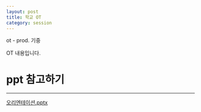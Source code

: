 ```yaml
---
layout: post
title: 학교 OT
category: session
---
```

ot - prod. 기중

OT 내용입니다. 

# ppt 참고하기
* * *
[오리엔테이션.pptx](https://github.com/hufslion/hufslion.github.io/files/2948456/default.pptx)
